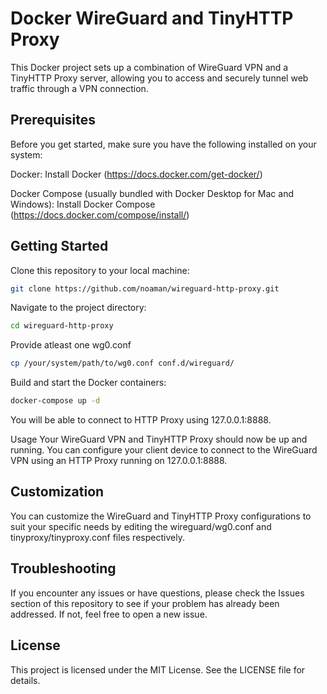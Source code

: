 # Docker WireGuard and TinyHTTP Proxy
This Docker project sets up a combination of WireGuard VPN and a TinyHTTP Proxy server, allowing you to access and securely tunnel web traffic through a VPN connection.

## Prerequisites
Before you get started, make sure you have the following installed on your system:

Docker: Install Docker (https://docs.docker.com/get-docker/)

Docker Compose (usually bundled with Docker Desktop for Mac and Windows): Install Docker Compose (https://docs.docker.com/compose/install/)


## Getting Started

Clone this repository to your local machine:

```sh
git clone https://github.com/noaman/wireguard-http-proxy.git
```

Navigate to the project directory:

```sh
cd wireguard-http-proxy
```

Provide atleast one wg0.conf 
```sh
cp /your/system/path/to/wg0.conf conf.d/wireguard/
```

Build and start the Docker containers:
```sh
docker-compose up -d
```

You will be able to connect to HTTP Proxy using 127.0.0.1:8888. 

Usage
Your WireGuard VPN and TinyHTTP Proxy should now be up and running. You can configure your client device to connect to the WireGuard VPN using an HTTP Proxy running on 127.0.0.1:8888.


## Customization
You can customize the WireGuard and TinyHTTP Proxy configurations to suit your specific needs by editing the wireguard/wg0.conf and tinyproxy/tinyproxy.conf files respectively.

## Troubleshooting
If you encounter any issues or have questions, please check the Issues section of this repository to see if your problem has already been addressed. If not, feel free to open a new issue.

## License
This project is licensed under the MIT License. See the LICENSE file for details.
